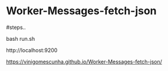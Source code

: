 # Worker-Messages-fetch-json

#steps..

bash run.sh


http://localhost:9200


https://vinigomescunha.github.io/Worker-Messages-fetch-json/
